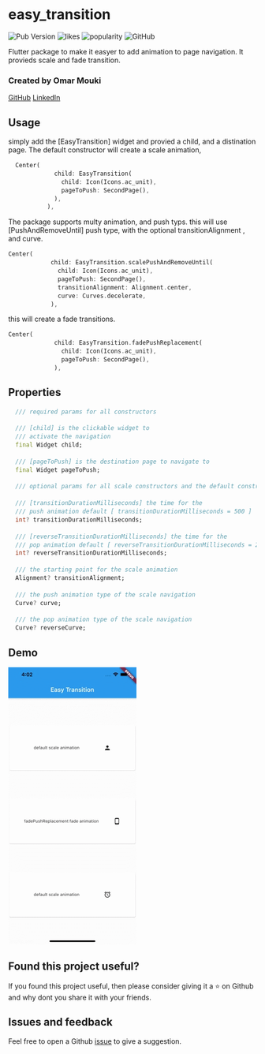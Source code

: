 
# easy_transition
![Pub Version](https://img.shields.io/pub/v/easy_transition?color=blue)
![likes](https://badges.bar/easy_transition/likes)
![popularity](https://badges.bar/easy_transition/popularity)
![GitHub](https://img.shields.io/github/license/MOUKZ/easy_transition)


Flutter package to make it easyer to add animation to page navigation.
It provieds scale and fade transition.

### Created by Omar Mouki

[GitHub](https://github.com/MOUKZ) [LinkedIn](https://www.linkedin.com/in/omar-mouki-15988b130/)

<!-- ## Screenshots

<img src="https://raw.githubusercontent.com/MOUKZ/chat_package/main/screenShots/1.jpeg" height="500em"><img src="https://raw.githubusercontent.com/MOUKZ/chat_package/main/screenShots/2.jpeg" height="500em">
<img src="https://raw.githubusercontent.com/MOUKZ/chat_package/main/screenShots/3.jpeg" height="500em">
<img src="https://raw.githubusercontent.com/MOUKZ/chat_package/main/screenShots/4.jpeg" height="500em"> -->

## Usage
 simply add the [EasyTransition] widget and provied a child, and a distination page.
  The default constructor will create a scale animation, 
 ``` dart
   Center(
              child: EasyTransition(
                child: Icon(Icons.ac_unit),
                pageToPush: SecondPage(),
              ),
            ),
 ```

The package supports multy animation, and push typs.
this will use [PushAndRemoveUntil] push type, with the optional
transitionAlignment , and curve.
 
  ``` dart
  Center(
              child: EasyTransition.scalePushAndRemoveUntil(
                child: Icon(Icons.ac_unit),
                pageToPush: SecondPage(),
                transitionAlignment: Alignment.center,
                curve: Curves.decelerate,
              ),
 ```

this will create a fade transitions.
 ``` dart
 Center(
              child: EasyTransition.fadePushReplacement(
                child: Icon(Icons.ac_unit),
                pageToPush: SecondPage(),
              ),
 ```
## Properties
```dart
  /// required params for all constructors

  /// [child] is the clickable widget to
  /// activate the navigation
  final Widget child;

  /// [pageToPush] is the destination page to navigate to
  final Widget pageToPush;

  /// optional params for all scale constructors and the default constructor

  /// [transitionDurationMilliseconds] the time for the
  /// push animation default [ transitionDurationMilliseconds = 500 ]
  int? transitionDurationMilliseconds;

  /// [reverseTransitionDurationMilliseconds] the time for the
  /// pop animation default [ reverseTransitionDurationMilliseconds = 200 ]
  int? reverseTransitionDurationMilliseconds;

  /// the starting point for the scale animation
  Alignment? transitionAlignment;

  /// the push animation type of the scale navigation
  Curve? curve;

  /// the pop animation type of the scale navigation
  Curve? reverseCurve;

```

## Demo

![Demo](https://github.com/MOUKZ/easy_transition/blob/main/demo.gif?raw=true)




## Found this project useful?

If you found this project useful, then please consider giving it a ⭐️ on Github and why dont you share it with your friends.


## Issues and feedback

Feel free to open a Github [issue](https://github.com/MOUKZ/easy_transition/issues) to give a suggestion.
